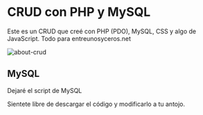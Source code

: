# CRUD con PHP y MySQL 

Este es un CRUD que creé con PHP (PDO), MySQL, CSS y algo de JavaScript. Todo para entreunosyceros.net

![about-crud](https://user-images.githubusercontent.com/6242827/227186330-cabe42e4-3251-4e03-9810-ea768178b1f2.png)

## MySQL

Dejaré el script de MySQL 

Sientete libre de descargar el código y modificarlo a tu antojo.

